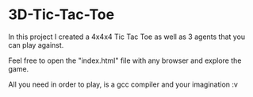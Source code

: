 # 3D-Tic-Tac-Toe
In this project I created a 4x4x4 Tic Tac Toe as well as 3 agents that you can play against.

Feel free to open the "index.html" file with any browser and explore the game.

All you need in order to play, is a gcc compiler and your imagination :v
